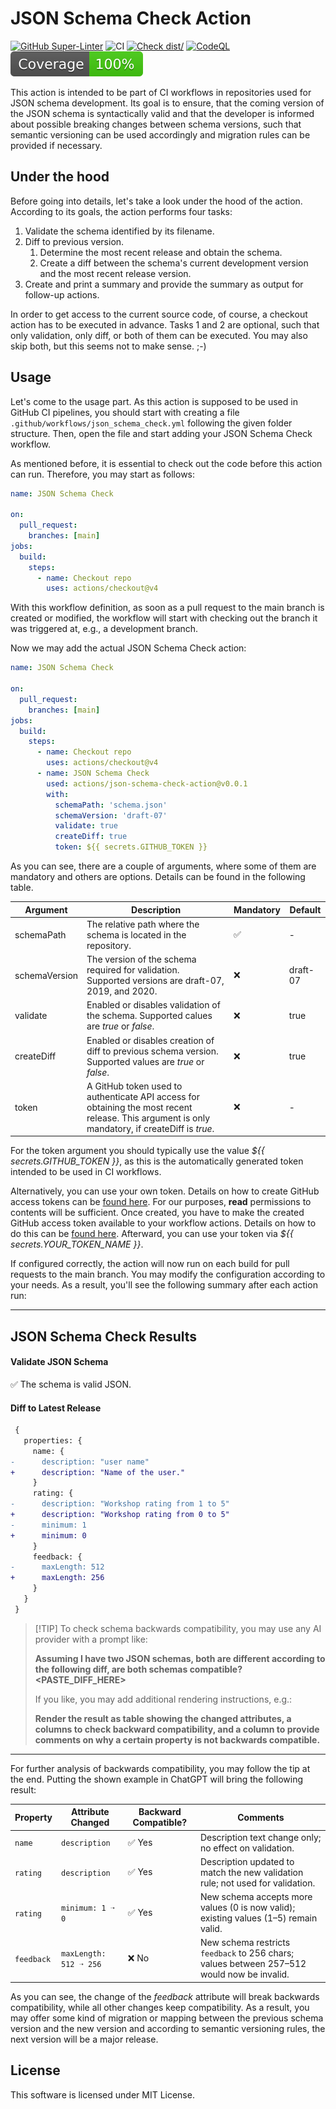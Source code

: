 # JSON Schema Check Action

[![GitHub Super-Linter](https://github.com/actions/typescript-action/actions/workflows/linter.yml/badge.svg)](https://github.com/super-linter/super-linter)
![CI](https://github.com/actions/typescript-action/actions/workflows/ci.yml/badge.svg)
[![Check dist/](https://github.com/actions/typescript-action/actions/workflows/check-dist.yml/badge.svg)](https://github.com/actions/typescript-action/actions/workflows/check-dist.yml)
[![CodeQL](https://github.com/actions/typescript-action/actions/workflows/codeql-analysis.yml/badge.svg)](https://github.com/actions/typescript-action/actions/workflows/codeql-analysis.yml)
[![Coverage](./badges/coverage.svg)](./badges/coverage.svg)

This action is intended to be part of CI workflows in repositories used for JSON
schema development. Its goal is to ensure, that the coming version of the JSON
schema is syntactically valid and that the developer is informed about possible
breaking changes between schema versions, such that semantic versioning can be
used accordingly and migration rules can be provided if necessary.

## Under the hood

Before going into details, let's take a look under the hood of the action.
According to its goals, the action performs four tasks:

1. Validate the schema identified by its filename.
2. Diff to previous version.
   1. Determine the most recent release and obtain the schema.
   2. Create a diff between the schema's current development version and the
      most recent release version.
3. Create and print a summary and provide the summary as output for follow-up
   actions.

In order to get access to the current source code, of course, a checkout action
has to be executed in advance. Tasks 1 and 2 are optional, such that only
validation, only diff, or both of them can be executed. You may also skip both,
but this seems not to make sense. ;-)

## Usage

Let's come to the usage part. As this action is supposed to be used in GitHub CI
pipelines, you should start with creating a file
`.github/workflows/json_schema_check.yml` following the given folder structure.
Then, open the file and start adding your JSON Schema Check workflow.

As mentioned before, it is essential to check out the code before this action
can run. Therefore, you may start as follows:

```yaml
name: JSON Schema Check

on:
  pull_request:
    branches: [main]
jobs:
  build:
    steps:
      - name: Checkout repo
        uses: actions/checkout@v4
```

With this workflow definition, as soon as a pull request to the main branch is
created or modified, the workflow will start with checking out the branch it was
triggered at, e.g., a development branch.

Now we may add the actual JSON Schema Check action:

```yaml
name: JSON Schema Check

on:
  pull_request:
    branches: [main]
jobs:
  build:
    steps:
      - name: Checkout repo
        uses: actions/checkout@v4
      - name: JSON Schema Check
        used: actions/json-schema-check-action@v0.0.1
        with:
          schemaPath: 'schema.json'
          schemaVersion: 'draft-07'
          validate: true
          createDiff: true
          token: ${{ secrets.GITHUB_TOKEN }}
```

As you can see, there are a couple of arguments, where some of them are
mandatory and others are options. Details can be found in the following table.

| Argument      | Description                                                                                                                                     | Mandatory          | Default  |
| ------------- | ----------------------------------------------------------------------------------------------------------------------------------------------- | ------------------ | -------- |
| schemaPath    | The relative path where the schema is located in the repository.                                                                                | :white_check_mark: | -        |
| schemaVersion | The version of the schema required for validation. Supported versions are draft-07, 2019, and 2020.                                             | :x:                | draft-07 |
| validate      | Enabled or disables validation of the schema. Supported calues are _true_ or _false_.                                                           | :x:                | true     |
| createDiff    | Enabled or disables creation of diff to previous schema version. Supported values are _true_ or _false_.                                        | :x:                | true     |
| token         | A GitHub token used to authenticate API access for obtaining the most recent release. This argument is only mandatory, if createDiff is _true_. | :x:                | -        |

For the token argument you should typically use the value
_${{ secrets.GITHUB_TOKEN }}_, as this is the automatically generated token
intended to be used in CI workflows.

Alternatively, you can use your own token. Details on how to create GitHub
access tokens can be
[found here](https://docs.github.com/en/authentication/keeping-your-account-and-data-secure/managing-your-personal-access-tokens).
For our purposes, **read** permissions to contents will be sufficient. Once
created, you have to make the created GitHub access token available to your
workflow actions. Details on how to do this can be
[found here](https://docs.github.com/de/actions/security-for-github-actions/security-guides/using-secrets-in-github-actions).
Afterward, you can use your token via _${{ secrets.YOUR_TOKEN_NAME }}_.

If configured correctly, the action will now run on each build for pull requests
to the main branch. You may modify the configuration according to your needs. As
a result, you'll see the following summary after each action run:

---

## JSON Schema Check Results

#### Validate JSON Schema

:white_check_mark: The schema is valid JSON.

#### Diff to Latest Release

```diff
 {
   properties: {
     name: {
-      description: "user name"
+      description: "Name of the user."
     }
     rating: {
-      description: "Workshop rating from 1 to 5"
+      description: "Workshop rating from 0 to 5"
-      minimum: 1
+      minimum: 0
     }
     feedback: {
-      maxLength: 512
+      maxLength: 256
     }
   }
 }
```

> [!TIP] To check schema backwards compatibility, you may use any AI provider
> with a prompt like:
>
> **Assuming I have two JSON schemas, both are different according to the
> following diff, are both schemas compatible? <PASTE_DIFF_HERE>**
>
> If you like, you may add additional rendering instructions, e.g.:
>
> **Render the result as table showing the changed attributes, a columns to
> check backward compatibility, and a column to provide comments on why a
> certain property is not backwards compatible.**

---

For further analysis of backwards compatibility, you may follow the tip at the
end. Putting the shown example in ChatGPT will bring the following result:

| **Property** | **Attribute Changed**  | **Backward Compatible?** | **Comments**                                                                               |
| ------------ | ---------------------- | ------------------------ | ------------------------------------------------------------------------------------------ |
| `name`       | `description`          | ✅ Yes                   | Description text change only; no effect on validation.                                     |
| `rating`     | `description`          | ✅ Yes                   | Description updated to match the new validation rule; not used for validation.             |
| `rating`     | `minimum: 1 ➝ 0`       | ✅ Yes                   | New schema accepts more values (0 is now valid); existing values (1–5) remain valid.       |
| `feedback`   | `maxLength: 512 ➝ 256` | ❌ No                    | New schema restricts `feedback` to 256 chars; values between 257–512 would now be invalid. |

As you can see, the change of the _feedback_ attribute will break backwards
compatibility, while all other changes keep compatibility. As a result, you may
offer some kind of migration or mapping between the previous schema version and
the new version and according to semantic versioning rules, the next version
will be a major release.

## License

This software is licensed under MIT License.
